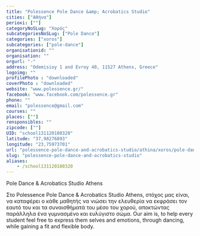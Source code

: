```yaml
---
title: "Polessence Pole Dance &amp; Acrobatics Studio"
cities: ["Αθήνα"]
perioxi: [""]
categoryNoSLug: "Χορός"
subcategoriesNoSLug: ["Pole Dance"]
categories: ["xoros"]
subcategories: ["pole-dance"]
organisationid: ""
organisation: ""
orgurl: "-"
address: "Odemisioy 1 and Evroy 40, 11527 Athens, Greece"
logoimg: ""
profilePhoto : "downloaded"
coverPhoto : "downloaded"
website: "www.polessence.gr/"
facebook: "www.facebook.com/polessence.gr"
phone: ""
email: "polessence@gmail.com"
courses: ""
places: [""]
rensponsibles: ""
zipcode: [""]
UID: "school131120180320"
latitude: "37,98276893"
longitude: "23,75973701"
url: "polessence-pole-dance-and-acrobatics-studio/athina/xoros/pole-dance"
slug: "polessence-pole-dance-and-acrobatics-studio"
aliases:
    - /school131120180320
---
```



Pole Dance &amp; Acrobatics Studio Athens

Στο Polessence Pole Dance &amp; Acrobatics Studio Athens, στόχος μας είναι, να καταφέρει ο κάθε μαθητής να νιώσει την ελευθερία να εκφράσει τον εαυτό του και τα συναισθήματά του μέσο του χορού, αποκτώντας παράλληλα ένα γυμνασμένο και ευλύγιστο σώμα. Our aim is, to help every student feel free to express them selves and emotions, through dancing, while gaining a fit and flexible body.